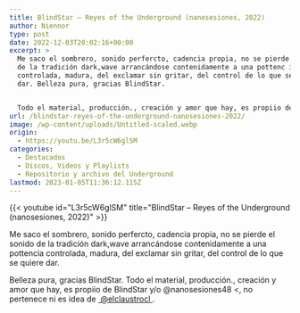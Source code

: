 ```yaml
---
title: BlindStar – Reyes of the Underground (nanosesiones, 2022)
author: Niennor
type: post
date: 2022-12-03T20:02:16+00:00
excerpt: >
  Me saco el sombrero, sonido perfercto, cadencia propia, no se pierde el sonido
  de la tradición dark,wave arrancándose contenidamente a una pottenc ia
  controlada, madura, del exclamar sin gritar, del control de lo que se quiere
  dar. Belleza pura, gracias BlindStar.


  Todo el material, producción., creación y amor que hay, es propiio de BlindStar y/o  @nanosesiones48 , no pertenece ni es idea de  @elclaustrocl ​
url: /blindstar-reyes-of-the-underground-nanosesiones-2022/
image: /wp-content/uploads/Untitled-scaled.webp
origin:
  - https://youtu.be/L3r5cW6glSM
categories:
  - Destacados
  - Discos, Videos y Playlists
  - Repositorio y archivo del Underground
lastmod: 2023-01-05T11:36:12.115Z
---
```

{{< youtube id="L3r5cW6glSM" title="BlindStar – Reyes of the Underground (nanosesiones, 2022)" >}}

  <p>
    Me saco el sombrero, sonido perfercto, cadencia propia, no se pierde el sonido de la tradición dark,wave arrancándose contenidamente a una pottencia controlada, madura, del exclamar sin gritar, del control de lo que se quiere dar.
  </p>
  
  <p>
    Belleza pura, gracias BlindStar. Todo el material, producción., creación y amor que hay, es propiio de BlindStar y/o @nanosesiones48&nbsp;<, no pertenece ni es idea de <a href="https://youtube.com/@elclaustrocl">&nbsp;@elclaustrocl&nbsp;</a>.
  </p>

